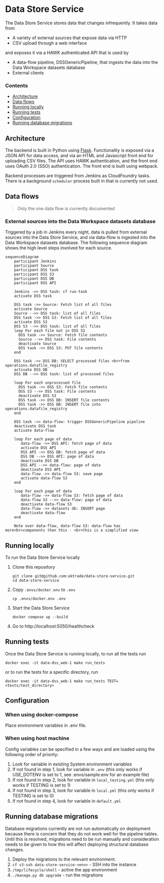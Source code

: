 # Data Store Service

The Data Store Service stores data that changes infrequently. It takes data from

- A variety of external sources that expose data via HTTP
- CSV upload through a web interface

and exposes it via a HAWK authenticated API that is used by

- A data-flow pipeline, DSSGenericPipeline, that ingests the data into the Data Workspace datasets database
- External clients

### Contents

- [Architecture](#architecture)
- [Data flows](#data-flows)
- [Running locally](#running-locally)
- [Running tests](#running-tests)
- [Configuration](#configuration)
- [Running database migrations](#running-database-migrations)


## Architecture

The backend is built in Python using [Flask](https://flask.palletsprojects.com/en/3.0.x/). Functionality is exposed via a JSON API for data access, and via an HTML and Javascript front end for uploading CSV files. The API uses HAWK authentication, and the front end uses OAuth 2.0 (SSO) authentication. The front end is built using webpack.

Backend processes are triggered from Jenkins as CloudFoundry tasks. There is a background `scheduler` process built in that is currently not used.


## Data flows

> Only the one data flow is currently documented

### External sources into the Data Workspace datasets database

Triggered by a job in Jenkins every night, data is pulled from external sources into the Data Store Service, and via data-flow is ingested into the Data Workspace datasets database. The following sequence diagram shows the high level steps involved for each source.

```mermaid
sequenceDiagram
    participant Jenkins
    participant Source
    participant DSS task
    participant DSS S3
    participant DSS DB
    participant DSS API

    Jenkins ->> DSS task: cf run-task
    activate DSS task

    DSS task ->> Source: Fetch list of all files
    activate Source
    Source -->> DSS task: list of all files
    DSS task ->> DSS S3: Fetch list of all files
    activate DSS S3
    DSS S3 -->> DSS task: list of all files
    loop For each file not in DSS S3
      DSS task ->> Source: Fetch file contents
      Source -->> DSS task: File contents
      deactivate Source
      DSS task ->> DSS S3: PUT file contents
    end

    DSS task ->> DSS DB: SELECT processed files <br>from operations.datafile_registry
    activate DSS DB
    DSS DB -->> DSS task: list of processed files

    loop For each unprocessed file
      DSS task ->> DSS S3: Fetch file contents
      DSS S3 -->> DSS task: File contents
      deactivate DSS S3
      DSS task ->> DSS DB: INSERT file contents
      DSS task ->> DSS DB: INSERT file into operations.datafile_registry
    end

    DSS task ->> data-flow: trigger DSSGenericPipeline pipeline
    deactivate DSS task
    activate data-flow

    loop For each page of data
       data-flow ->> DSS API: fetch page of data
       activate DSS API
       DSS API ->> DSS DB: fetch page of data
       DSS DB -->> DSS API: page of data
       deactivate DSS DB
       DSS API -->> data-flow: page of data
       deactivate DSS API
       data-flow ->> data-flow S3: save page
       activate data-flow S3
    end

    loop For each page of data
       data-flow ->> data-flow S3: fetch page of data
       data-flow S3 -->> data-flow: page of data
       deactivate data-flow S3
       data-flow ->> datasets db: INSERT page
       deactivate data-flow
    end

    Note over data-flow, data-flow S3: data-flow has more<br>components than this - <br>this is a simplified view
```

## Running locally

To run the Data Store Service locally

1. Clone this repository

   ```shell
   git clone git@github.com:uktrade/data-store-service.git
   cd data-store-service
   ```

2. Copy `.envs/docker.env` to `.env`

   ```shell
   cp .envs/docker.env .env
   ```

3. Start the Data Store Service

   ```shell
   docker compose up --build
   ```

4. Go to http://localhost:5050/healthcheck

## Running tests

Once the Data Store Service is running locally, to run all the tests run

```shell
docker exec -it data-dss_web-1 make run_tests
```

or to run the tests for a specific directory, run

```shell
docker exec -it data-dss_web-1 make run_tests TEST=<tests/test_directory>
```

## Configuration

### When using docker-compose
Place environment variables in .env file.

### When using host machine
Config variables can be specified in a few ways and are loaded using the following order of priority:

1. Look for variable in existing System environment variables
2. If not found in step 1, look for variable in `.env` (this only works if USE_DOTENV is set to 1, see .envs/sample.env for an example file)
3. If not found in step 2, look for variable in `local_testing.yml` (this only works if TESTING is set to 1)
4. If not found in step 3, look for variable in `local.yml` (this only works if TESTING is set to 0)
5. If not found in step 4, look for variable in `default.yml`


## Running database migrations

Database migrations currently are not run automatically on deployment because there is concern that they do not work well for the pipeline tables. Until this is resolved, migrations need to be run manually and consideration needs to be given to how this will affect deploying structural database changes.

1) Deploy the migrations to the relevant environment.
2) `cf v3-ssh data-store-service-<env>` - SSH into the instance
3) `/tmp/lifecycle/shell` - active the app environment
4) `./manage.py db upgrade` - run the migrations

